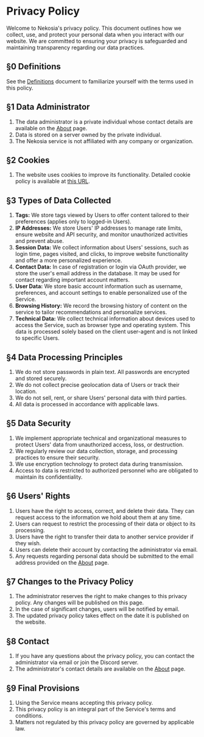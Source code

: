 [//]: # (Title: Privacy policy - Nekosia API Docs)
[//]: # (Desc: Privacy policy for Nekosia website. Learn how we protect your personal data and the principles that govern our service.)
[//]: # (Tags: privacy policy, Nekosia, API, documentation, personal data, data security, cookies)
[//]: # (Canonical: privacy-policy)
[//]: # (Creation date: 2024-07-29)
[//]: # (Last update: 2024-07-29)
[//]: # (Contributors: N/A)

# Privacy Policy
Welcome to Nekosia's privacy policy. This document outlines how we collect, use, and protect your personal data when you interact with our website. We are committed to ensuring your privacy is safeguarded and maintaining transparency regarding our data practices.

## §0 Definitions
See the [Definitions](https://nekosia.cat/documentation?page=definitions) document to familiarize yourself with the terms used in this policy.

## §1 Data Administrator
1. The data administrator is a private individual whose contact details are available on the [About](https://nekosia.cat/about) page.
2. Data is stored on a server owned by the private individual.
3. The Nekosia service is not affiliated with any company or organization.

## §2 Cookies
1. The website uses cookies to improve its functionality. Detailed cookie policy is available at [this URL](https://nekosia.cat/documentation?page=cookies).

## §3 Types of Data Collected
1. **Tags:** We store tags viewed by Users to offer content tailored to their preferences (applies only to logged-in Users).
2. **IP Addresses:** We store Users' IP addresses to manage rate limits, ensure website and API security, and monitor unauthorized activities and prevent abuse.
3. **Session Data:** We collect information about Users' sessions, such as login time, pages visited, and clicks, to improve website functionality and offer a more personalized experience.
4. **Contact Data:** In case of registration or login via OAuth provider, we store the user's email address in the database. It may be used for contact regarding important account matters.
5. **User Data:** We store basic account information such as username, preferences, and account settings to enable personalized use of the Service.
6. **Browsing History:** We record the browsing history of content on the service to tailor recommendations and personalize services.
7. **Technical Data:** We collect technical information about devices used to access the Service, such as browser type and operating system. This data is processed solely based on the client user-agent and is not linked to specific Users.

## §4 Data Processing Principles
1. We do not store passwords in plain text. All passwords are encrypted and stored securely.
2. We do not collect precise geolocation data of Users or track their location.
3. We do not sell, rent, or share Users' personal data with third parties.
4. All data is processed in accordance with applicable laws.

## §5 Data Security
1. We implement appropriate technical and organizational measures to protect Users' data from unauthorized access, loss, or destruction.
2. We regularly review our data collection, storage, and processing practices to ensure their security.
3. We use encryption technology to protect data during transmission.
4. Access to data is restricted to authorized personnel who are obligated to maintain its confidentiality.

## §6 Users' Rights
1. Users have the right to access, correct, and delete their data. They can request access to the information we hold about them at any time.
2. Users can request to restrict the processing of their data or object to its processing.
3. Users have the right to transfer their data to another service provider if they wish.
4. Users can delete their account by contacting the administrator via email.
5. Any requests regarding personal data should be submitted to the email address provided on the [About](https://nekosia.cat/about) page.

## §7 Changes to the Privacy Policy
1. The administrator reserves the right to make changes to this privacy policy. Any changes will be published on this page.
2. In the case of significant changes, users will be notified by email.
3. The updated privacy policy takes effect on the date it is published on the website.

## §8 Contact
1. If you have any questions about the privacy policy, you can contact the administrator via email or join the Discord server.
2. The administrator's contact details are available on the [About](https://nekosia.cat/about) page.

## §9 Final Provisions
1. Using the Service means accepting this privacy policy.
2. This privacy policy is an integral part of the Service's terms and conditions.
3. Matters not regulated by this privacy policy are governed by applicable law.
